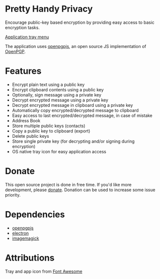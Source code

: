 # Pretty Handy Privacy

Encourage public-key based encryption by providing easy access to basic encryption tasks.

[Application tray menu](https://bobbyrne01.github.io/pretty-handy-privacy/images/tray_context_menu.png)

The application uses [openpgpjs](https://github.com/openpgpjs/openpgpjs), an open source JS implementation of [OpenPGP](https://www.openpgp.org/).

# Features

* Encrypt plain text using a public key
* Encrypt clipboard contents using a public key
* Optionally, sign message using a private key
* Decrypt encrypted message using a private key
* Decrypt encrypted message in clipboard using a private key
* Automatically copy encrypted/decrypted message to clipboard
* Easy access to last encrypted/decrypted message, in case of mistake
* Address Book
 * Store multiple public keys (contacts)
 * Copy a public key to clipboard (export)
 * Delete public keys
 * Store single private key (for decrypting and/or signing during encryption)
* OS native tray icon for easy application access

# Donate

This open source project is done in free time. If you'd like more development, please [donate](https://www.paypal.me/bobbyrne01). Donation can be used to increase some issue priority.

# Dependencies

* [openpgpjs](https://github.com/openpgpjs/openpgpjs)
* [electron](https://github.com/electron/electron)
* [imagemagick](https://www.imagemagick.org/script/index.php)

# Attributions

Tray and app icon from [Font Awesome](https://fontawesome.com/icons/lock?style=solid)